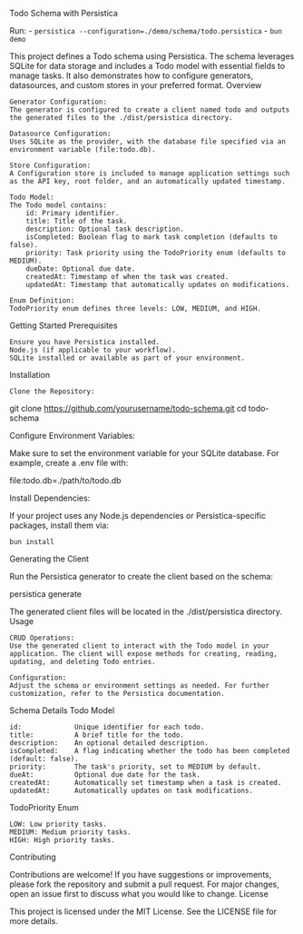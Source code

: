 Todo Schema with Persistica

Run:
    -   `persistica --configuration=./demo/schema/todo.persistica`
    -   `bun demo`

This project defines a Todo schema using Persistica. The schema leverages SQLite for data storage and includes a Todo model with essential fields to manage tasks. It also demonstrates how to configure generators, datasources, and custom stores in your preferred format.
Overview

    Generator Configuration:
    The generator is configured to create a client named todo and outputs the generated files to the ./dist/persistica directory.

    Datasource Configuration:
    Uses SQLite as the provider, with the database file specified via an environment variable (file:todo.db).

    Store Configuration:
    A Configuration store is included to manage application settings such as the API key, root folder, and an automatically updated timestamp.

    Todo Model:
    The Todo model contains:
        id: Primary identifier.
        title: Title of the task.
        description: Optional task description.
        isCompleted: Boolean flag to mark task completion (defaults to false).
        priority: Task priority using the TodoPriority enum (defaults to MEDIUM).
        dueDate: Optional due date.
        createdAt: Timestamp of when the task was created.
        updatedAt: Timestamp that automatically updates on modifications.

    Enum Definition:
    TodoPriority enum defines three levels: LOW, MEDIUM, and HIGH.

Getting Started
Prerequisites

    Ensure you have Persistica installed.
    Node.js (if applicable to your workflow).
    SQLite installed or available as part of your environment.

Installation

    Clone the Repository:

git clone https://github.com/yourusername/todo-schema.git
cd todo-schema

Configure Environment Variables:

Make sure to set the environment variable for your SQLite database. For example, create a .env file with:

file:todo.db=./path/to/todo.db

Install Dependencies:

If your project uses any Node.js dependencies or Persistica-specific packages, install them via:

    bun install

Generating the Client

Run the Persistica generator to create the client based on the schema:

persistica generate

The generated client files will be located in the ./dist/persistica directory.
Usage

    CRUD Operations:
    Use the generated client to interact with the Todo model in your application. The client will expose methods for creating, reading, updating, and deleting Todo entries.

    Configuration:
    Adjust the schema or environment settings as needed. For further customization, refer to the Persistica documentation.

Schema Details
Todo Model

    id:             Unique identifier for each todo.
    title:          A brief title for the todo.
    description:    An optional detailed description.
    isCompleted:    A flag indicating whether the todo has been completed (default: false).
    priority:       The task's priority, set to MEDIUM by default.
    dueAt:          Optional due date for the task.
    createdAt:      Automatically set timestamp when a task is created.
    updatedAt:      Automatically updates on task modifications.

TodoPriority Enum

    LOW: Low priority tasks.
    MEDIUM: Medium priority tasks.
    HIGH: High priority tasks.

Contributing

Contributions are welcome! If you have suggestions or improvements, please fork the repository and submit a pull request. For major changes, open an issue first to discuss what you would like to change.
License

This project is licensed under the MIT License. See the LICENSE file for more details.
